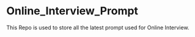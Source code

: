 # Online_Interview_Prompt
 This Repo is used to store all the latest prompt used for Online Interview.
